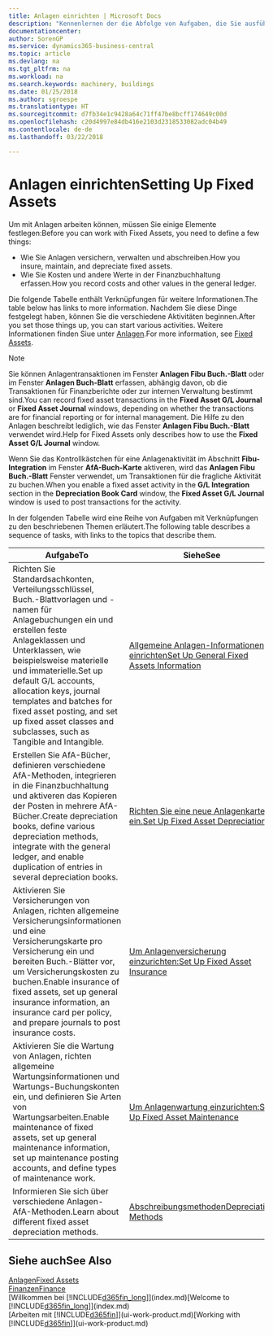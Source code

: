 ```yaml
---
title: Anlagen einrichten | Microsoft Docs
description: "Kennenlernen der die Abfolge von Aufgaben, die Sie ausführen müssen, um Anlagen einzurichten, wie Arbeitsplätze oder Gebäude."
documentationcenter: 
author: SorenGP
ms.service: dynamics365-business-central
ms.topic: article
ms.devlang: na
ms.tgt_pltfrm: na
ms.workload: na
ms.search.keywords: machinery, buildings
ms.date: 01/25/2018
ms.author: sgroespe
ms.translationtype: HT
ms.sourcegitcommit: d7fb34e1c9428a64c71ff47be8bcff174649c00d
ms.openlocfilehash: c20d4997e84db416e2103d2318533082adc04b49
ms.contentlocale: de-de
ms.lasthandoff: 03/22/2018

---
```

# <a name="setting-up-fixed-assets"></a><span data-ttu-id="b805f-103">Anlagen einrichten</span><span class="sxs-lookup"><span data-stu-id="b805f-103">Setting Up Fixed Assets</span></span>
<span data-ttu-id="b805f-104">Um mit Anlagen arbeiten können, müssen Sie einige Elemente festlegen:</span><span class="sxs-lookup"><span data-stu-id="b805f-104">Before you can work with Fixed Assets, you need to define a few things:</span></span>  

* <span data-ttu-id="b805f-105">Wie Sie Anlagen versichern, verwalten und abschreiben.</span><span class="sxs-lookup"><span data-stu-id="b805f-105">How you insure, maintain, and depreciate fixed assets.</span></span>  
* <span data-ttu-id="b805f-106">Wie Sie Kosten und andere Werte in der Finanzbuchhaltung erfassen.</span><span class="sxs-lookup"><span data-stu-id="b805f-106">How you record costs and other values in the general ledger.</span></span>  

<span data-ttu-id="b805f-107">Die folgende Tabelle enthält Verknüpfungen für weitere Informationen.</span><span class="sxs-lookup"><span data-stu-id="b805f-107">The table below has links to more information.</span></span> <span data-ttu-id="b805f-108">Nachdem Sie diese Dinge festgelegt haben, können Sie die verschiedene Aktivitäten beginnen.</span><span class="sxs-lookup"><span data-stu-id="b805f-108">After you set those things up, you can start various activities.</span></span> <span data-ttu-id="b805f-109">Weitere Informationen finden Siue unter [Anlagen](fa-manage.md).</span><span class="sxs-lookup"><span data-stu-id="b805f-109">For more information, see [Fixed Assets](fa-manage.md).</span></span>  

> [!NOTE]  
>   <span data-ttu-id="b805f-110">Sie können Anlagentransaktionen im Fenster **Anlagen Fibu Buch.-Blatt** oder im Fenster **Anlagen Buch-Blatt** erfassen, abhängig davon, ob die Transaktionen für Finanzberichte oder zur internen Verwaltung bestimmt sind.</span><span class="sxs-lookup"><span data-stu-id="b805f-110">You can record fixed asset transactions in the **Fixed Asset G/L Journal** or **Fixed Asset Journal** windows, depending on whether the transactions are for financial reporting or for internal management.</span></span> <span data-ttu-id="b805f-111">Die Hilfe zu den Anlagen beschreibt lediglich, wie das Fenster **Anlagen Fibu Buch.-Blatt** verwendet wird.</span><span class="sxs-lookup"><span data-stu-id="b805f-111">Help for Fixed Assets only describes how to use the **Fixed Asset G/L Journal** window.</span></span>  

<span data-ttu-id="b805f-112">Wenn Sie das Kontrollkästchen für eine Anlagenaktivität im Abschnitt **Fibu-Integration** im Fenster **AfA-Buch-Karte** aktiveren, wird das **Anlagen Fibu Buch.-Blatt** Fenster verwendet, um Transaktionen für die fragliche Aktivität zu buchen.</span><span class="sxs-lookup"><span data-stu-id="b805f-112">When you enable a fixed asset activity in the **G/L Integration** section in the **Depreciation Book Card** window, the **Fixed Asset G/L Journal** window is used to post transactions for the activity.</span></span>

<span data-ttu-id="b805f-113">In der folgenden Tabelle wird eine Reihe von Aufgaben mit Verknüpfungen zu den beschriebenen Themen erläutert.</span><span class="sxs-lookup"><span data-stu-id="b805f-113">The following table describes a sequence of tasks, with links to the topics that describe them.</span></span>  

| <span data-ttu-id="b805f-114">Aufgabe</span><span class="sxs-lookup"><span data-stu-id="b805f-114">To</span></span> | <span data-ttu-id="b805f-115">Siehe</span><span class="sxs-lookup"><span data-stu-id="b805f-115">See</span></span> |
| --- | --- |
| <span data-ttu-id="b805f-116">Richten Sie Standardsachkonten, Verteilungsschlüssel, Buch.-Blattvorlagen und - namen für Anlagebuchungen ein und erstellen feste Anlageklassen und Unterklassen, wie beispielsweise materielle und immaterielle.</span><span class="sxs-lookup"><span data-stu-id="b805f-116">Set up default G/L accounts, allocation keys, journal templates and batches for fixed asset posting, and set up fixed asset classes and subclasses, such as Tangible and Intangible.</span></span> |[<span data-ttu-id="b805f-117">Allgemeine Anlagen-Informationen einrichten</span><span class="sxs-lookup"><span data-stu-id="b805f-117">Set Up General Fixed Assets Information</span></span>](fa-how-setup-general.md) |
| <span data-ttu-id="b805f-118">Erstellen Sie AfA-Bücher, definieren verschiedene AfA-Methoden, integrieren in die Finanzbuchhaltung und aktiveren das Kopieren der Posten in mehrere AfA-Bücher.</span><span class="sxs-lookup"><span data-stu-id="b805f-118">Create depreciation books, define various depreciation methods, integrate with the general ledger, and enable duplication of entries in several depreciation books.</span></span> |[<span data-ttu-id="b805f-119">Richten Sie eine neue Anlagenkarte ein.</span><span class="sxs-lookup"><span data-stu-id="b805f-119">Set Up Fixed Asset Depreciation</span></span>](fa-how-setup-depreciation.md) |
| <span data-ttu-id="b805f-120">Aktivieren Sie Versicherungen von Anlagen, richten allgemeine Versicherungsinformationen und eine Versicherungskarte pro Versicherung ein und bereiten Buch.-Blätter vor, um Versicherungskosten zu buchen.</span><span class="sxs-lookup"><span data-stu-id="b805f-120">Enable insurance of fixed assets, set up general insurance information, an insurance card per policy, and prepare journals to post insurance costs.</span></span> |[<span data-ttu-id="b805f-121">Um Anlagenversicherung einzurichten:</span><span class="sxs-lookup"><span data-stu-id="b805f-121">Set Up Fixed Asset Insurance</span></span>](fa-how-setup-insurance.md) |
| <span data-ttu-id="b805f-122">Aktivieren Sie die Wartung von Anlagen, richten allgemeine Wartungsinformationen und Wartungs-Buchungskonten ein, und definieren Sie Arten von Wartungsarbeiten.</span><span class="sxs-lookup"><span data-stu-id="b805f-122">Enable maintenance of fixed assets, set up general maintenance information, set up maintenance posting accounts, and define types of maintenance work.</span></span> |[<span data-ttu-id="b805f-123">Um Anlagenwartung einzurichten:</span><span class="sxs-lookup"><span data-stu-id="b805f-123">Set Up Fixed Asset Maintenance</span></span>](fa-how-setup-maintenance.md) |
| <span data-ttu-id="b805f-124">Informieren Sie sich über verschiedene Anlagen-AfA-Methoden.</span><span class="sxs-lookup"><span data-stu-id="b805f-124">Learn about different fixed asset depreciation methods.</span></span> |[<span data-ttu-id="b805f-125">Abschreibungsmethoden</span><span class="sxs-lookup"><span data-stu-id="b805f-125">Depreciation Methods</span></span>](fa-depreciation-methods.md) |

## <a name="see-also"></a><span data-ttu-id="b805f-126">Siehe auch</span><span class="sxs-lookup"><span data-stu-id="b805f-126">See Also</span></span>
[<span data-ttu-id="b805f-127">Anlagen</span><span class="sxs-lookup"><span data-stu-id="b805f-127">Fixed Assets</span></span>](fa-manage.md)  
[<span data-ttu-id="b805f-128">Finanzen</span><span class="sxs-lookup"><span data-stu-id="b805f-128">Finance</span></span>](finance.md)  
<span data-ttu-id="b805f-129">[Willkommen bei [!INCLUDE[d365fin_long](includes/d365fin_long_md.md)]](index.md)</span><span class="sxs-lookup"><span data-stu-id="b805f-129">[Welcome to [!INCLUDE[d365fin_long](includes/d365fin_long_md.md)]](index.md)</span></span>  
<span data-ttu-id="b805f-130">[Arbeiten mit [!INCLUDE[d365fin](includes/d365fin_md.md)]](ui-work-product.md)</span><span class="sxs-lookup"><span data-stu-id="b805f-130">[Working with [!INCLUDE[d365fin](includes/d365fin_md.md)]](ui-work-product.md)</span></span>

